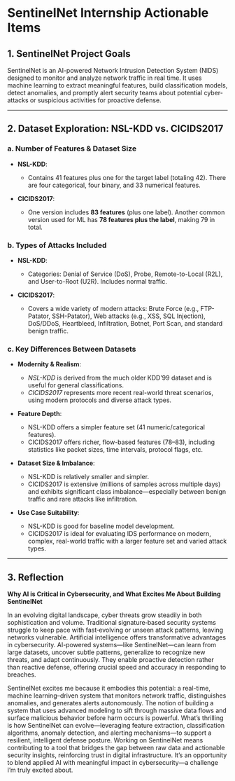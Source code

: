 
# SentinelNet Internship Actionable Items

## 1. SentinelNet Project Goals
SentinelNet is an AI-powered Network Intrusion Detection System (NIDS) designed to monitor and analyze network traffic in real time. It uses machine learning to extract meaningful features, build classification models, detect anomalies, and promptly alert security teams about potential cyber-attacks or suspicious activities for proactive defense.

---

## 2. Dataset Exploration: NSL-KDD vs. CICIDS2017

### a. Number of Features & Dataset Size
- **NSL-KDD**:  
  - Contains 41 features plus one for the target label (totaling 42). There are four categorical, four binary, and 33 numerical features.

- **CICIDS2017**:  
  - One version includes **83 features** (plus one label). Another common version used for ML has **78 features plus the label**, making 79 in total.

### b. Types of Attacks Included
- **NSL-KDD**:  
  - Categories: Denial of Service (DoS), Probe, Remote-to-Local (R2L), and User-to-Root (U2R). Includes normal traffic.

- **CICIDS2017**:  
  - Covers a wide variety of modern attacks: Brute Force (e.g., FTP-Patator, SSH-Patator), Web attacks (e.g., XSS, SQL Injection), DoS/DDoS, Heartbleed, Infiltration, Botnet, Port Scan, and standard benign traffic.

### c. Key Differences Between Datasets
- **Modernity & Realism**:  
  - *NSL-KDD* is derived from the much older KDD’99 dataset and is useful for general classifications.  
  - *CICIDS2017* represents more recent real-world threat scenarios, using modern protocols and diverse attack types.

- **Feature Depth**:  
  - NSL-KDD offers a simpler feature set (41 numeric/categorical features).  
  - CICIDS2017 offers richer, flow-based features (78–83), including statistics like packet sizes, time intervals, protocol flags, etc.

- **Dataset Size & Imbalance**:  
  - NSL-KDD is relatively smaller and simpler.  
  - CICIDS2017 is extensive (millions of samples across multiple days) and exhibits significant class imbalance—especially between benign traffic and rare attacks like infiltration.

- **Use Case Suitability**:  
  - NSL-KDD is good for baseline model development.  
  - CICIDS2017 is ideal for evaluating IDS performance on modern, complex, real-world traffic with a larger feature set and varied attack types.

---

## 3. Reflection 

**Why AI is Critical in Cybersecurity, and What Excites Me About Building SentinelNet**

In an evolving digital landscape, cyber threats grow steadily in both sophistication and volume. Traditional signature‑based security systems struggle to keep pace with fast‑evolving or unseen attack patterns, leaving networks vulnerable. Artificial intelligence offers transformative advantages in cybersecurity. AI-powered systems—like SentinelNet—can learn from large datasets, uncover subtle patterns, generalize to recognize new threats, and adapt continuously. They enable proactive detection rather than reactive defense, offering crucial speed and accuracy in responding to breaches.

SentinelNet excites me because it embodies this potential: a real-time, machine learning–driven system that monitors network traffic, distinguishes anomalies, and generates alerts autonomously. The notion of building a system that uses advanced modeling to sift through massive data flows and surface malicious behavior before harm occurs is powerful. What’s thrilling is how SentinelNet can evolve—leveraging feature extraction, classification algorithms, anomaly detection, and alerting mechanisms—to support a resilient, intelligent defense posture. Working on SentinelNet means contributing to a tool that bridges the gap between raw data and actionable security insights, reinforcing trust in digital infrastructure. It’s an opportunity to blend applied AI with meaningful impact in cybersecurity—a challenge I’m truly excited about.
